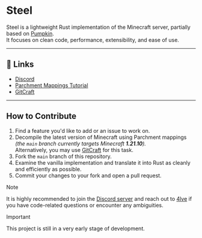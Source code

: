 # Steel

Steel is a lightweight Rust implementation of the Minecraft server, partially based on [Pumpkin](https://github.com/4lve/pumpkin).  
It focuses on clean code, performance, extensibility, and ease of use.

---

## 🔗 Links

- [Discord](https://discord.gg/MwChEHnAbh)
- [Parchment Mappings Tutorial](https://parchmentmc.org/docs/getting-started)
- [GitCraft](https://github.com/OrnitheMC/gitcraft)

---

## How to Contribute

1. Find a feature you'd like to add or an issue to work on.  
2. Decompile the latest version of Minecraft using Parchment mappings  
   *(the `main` branch currently targets Minecraft **1.21.10**).*  
   Alternatively, you may use [GitCraft](https://github.com/OrnitheMC/gitcraft) for this task.  
3. Fork the `main` branch of this repository.  
4. Examine the vanilla implementation and translate it into Rust as cleanly and efficiently as possible.  
5. Commit your changes to your fork and open a pull request.

> [!NOTE]
> It is highly recommended to join the [Discord server](https://discord.gg/MwChEHnAbh) and reach out to [4lve](https://github.com/4lve) if you have code-related questions or encounter any ambiguities.

> [!IMPORTANT]
> This project is still in a very early stage of development.
